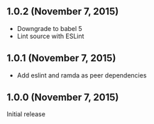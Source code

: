 ## 1.0.2 (November 7, 2015)

* Downgrade to babel 5
* Lint source with ESLint

## 1.0.1 (November 7, 2015)

* Add eslint and ramda as peer dependencies

## 1.0.0 (November 7, 2015)

Initial release
